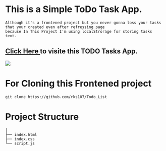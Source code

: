 # This is a Simple ToDo Task App.

```
Although it's a frontened project but you never gonna loss your tasks that your created even after refressing page 
because In This Project I'm using localStrorage for storing tasks text.
```
<h2> 
   <a href = "https://rks107.github.io/Todo_List/" > Click Here </a>
   to visite this TODO Tasks App.
</h2>
<a href = "https://rks107.github.io/Todo_List/" >
<img src="https://s3.amazonaws.com/media.skillcrush.com/skillcrush/wp-content/uploads/2018/06/Screen-Shot-2018-06-13-at-10.31.06-PM.png">
</a>


# For Cloning this Frontened project

```
git clone https://github.com/rks107/Todo_List
```

# Project Structure

```
│   
├── index.html
├── index.css
└── script.js
```
